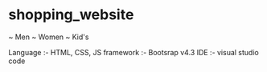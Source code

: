 # shopping_website

~ Men
~ Women
~ Kid's

Language :- HTML, CSS, JS
framework :- Bootsrap v4.3
IDE :- visual studio code
